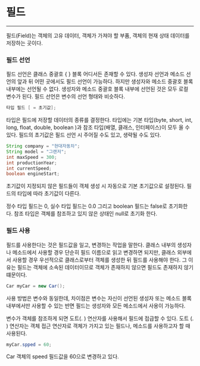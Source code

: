 # 필드

---

필드(Field)는 객체의 고유 데이터, 객체가 가져야 할 부품, 객체의 현재 상태 데이터를 저장하는 곳이다.

### 필드 선언

필드 선언은 클래스 중괄호 { } 블록 어디서든 존재할 수 있다. 생성자 선언과 메소드 선언의 앞과 뒤 어떤 곳에서도 필드 선언이 가능하다. 하지만 생성자와 메소드 중괄호 블록 내부에는 선언될 수 없다. 생성자와 메소드 중괄호 블록 내부에 선언된 것은 모두 로컬 변수가 된다. 필드 선언은 변수의 선언 형태와 비슷하다. 

```java
타입 필드 [ = 초기값];
```

타입은 필드에 저장할 데이터의 종류를 결정한다. 타입에는 기본 타입(byte, short, int, long, float, double, boolean )과 참조 타입(배열, 클래스, 인터페이스)이 모두 올 수 있다. 필드의 초기값은 필드 선언 시 주어질 수도 있고, 생략될 수도 있다. 

```java
String company = "현대자동차";
String model = "그랜저";
int maxSpeed = 300;
int productionYear;
int currentSpeed;
boolean engineStart;
```

초기값이 지정되지 않은 필드들이 객체 생성 시 자동으로 기본 초기값으로 설정된다. 필드의 타입에 따라 초기값이 다른다.

정수 타입 필드는 0, 실수 타입 필드는 0.0 그리고 boolean 필드는 false로 초기화한다. 참조 타입은 객체를 참조하고 있지 않은 상태인 null로 초기화 한다.

### 필드 사용

필드를 사용한다는 것은 필드값을 일고, 변경하는 작업을 말한다. 클래스 내부의 생성자나 메소드에서 사용할 경우 단순히 필드 이름으로 읽고 변경하면 되지만, 클래스 외부에서 사용할 경우 우선적으로 클래스로부터 객체를 생성한 뒤 필드를 사용해야 한다.  그 이유는 필드는 객체에 소속된 데이터이므로 객체가 존재하지 않으면 필드도 존재하지 않기 떄문이다.

```java
Car myCar = new Car();
```

사용 방법은 변수와 동일한데, 차이점은 변수는 자신이 선언된 생성자 또는 메소드 블록 내부에서만 사용할 수 있는 반면 필드는 생성자와 모든 메소드에서 사용이 가능하다.

변수가 객체를 참조하게 되면 도트(. ) 연산자를 사용해서 필드에 접급할 수 있다. 도트 (. ) 연산자는 객체 접근 연산자로 객체가 가지고 있는 필드나, 메소드를 사용하고자 할 때 사용된다.

```java
myCar.spped = 60;
```

Car 객체의 speed 필드값을 60으로 변경하고 있다.
